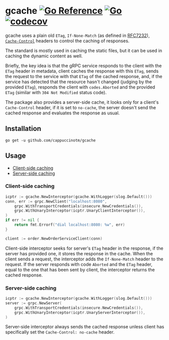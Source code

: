 # gcache [![Go Reference](https://pkg.go.dev/badge/github.com/cappuccinotm/gcache.svg)](https://pkg.go.dev/github.com/cappuccinotm/gcache) [![Go](https://github.com/cappuccinotm/gcache/actions/workflows/go.yaml/badge.svg)](https://github.com/cappuccinotm/gcache/actions/workflows/go.yaml) [![codecov](https://codecov.io/gh/cappuccinotm/gcache/graph/badge.svg?token=We5B4lzTNj)](https://codecov.io/gh/cappuccinotm/gcache)
gcache uses a plain old `ETag`, `If-None-Match` (as defined in [RFC7232](https://datatracker.ietf.org/doc/html/rfc7232)), [`Cache-Control`](https://datatracker.ietf.org/doc/html/rfc7234) headers to control the caching of responses. 

The standard is mostly used in caching the static files, but it can be used in caching the dynamic content as well. 

Briefly, the key idea is that the gRPC service responds to the client with the `ETag` header in metadata, client caches the response with this `ETag`, sends the request to the service with that `ETag` of the cached response, and, if the service has detected that the resource hasn't changed (judging by the provided `ETag`), responds the client with `codes.Aborted` and the provided `ETag` (similar with `304 Not Modified` status code).

The package also provides a server-side cache, it looks only for a client's `Cache-Control` header, if it is set to `no-cache`, the server doesn't send the cached response and evaluates the response as usual.

## Installation
```shell
go get -u github.com/cappuccinotm/gcache
```

## Usage
- [Client-side caching](#client-side-caching)
- [Server-side caching](#server-side-caching)

### Client-side caching
```go
icptr := gcache.NewInterceptor(gcache.WithLogger(slog.Default()))
conn, err := grpc.NewClient("localhost:8080",
    grpc.WithTransportCredentials(insecure.NewCredentials()),
    grpc.WithUnaryInterceptor(icptr.UnaryClientInterceptor()),
)
if err != nil {
    return fmt.Errorf("dial localhost:8080: %w", err)
}

client := order.NewOrderServiceClient(conn)
```

Client-side interceptor seeks for server's `ETag` header in the response, if the server has provided one, it stores the response in the cache. When the client sends a request, the interceptor adds the `If-None-Match` header to the request. If the server responds with code `Aborted` and the `ETag` header, equal to the one that has been sent by client, the interceptor returns the cached response.

### Server-side caching
```go
icptr := gcache.NewInterceptor(gcache.WithLogger(slog.Default()))
server := grpc.NewServer(
    grpc.WithTransportCredentials(insecure.NewCredentials()),
    grpc.WithUnaryInterceptor(icptr.UnaryServerInterceptor()),
)
```

Server-side interceptor always sends the cached response unless client has specifically set the `Cache-Control: no-cache` header.